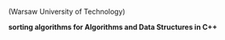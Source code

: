 (Warsaw University of Technology) 

**sorting algorithms for Algorithms and Data Structures in C++**
